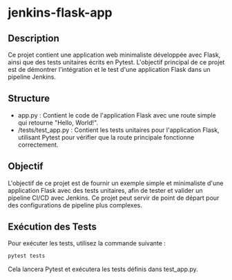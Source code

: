 # jenkins-flask-app

## Description
Ce projet contient une application web minimaliste développée avec Flask, ainsi que des tests unitaires écrits en Pytest. L'objectif principal de ce projet est de démontrer l'intégration et le test d'une application Flask dans un pipeline Jenkins.

## Structure
- app.py : Contient le code de l'application Flask avec une route simple qui retourne "Hello, World!".
- /tests/test_app.py : Contient les tests unitaires pour l'application Flask, utilisant Pytest pour vérifier que la route principale fonctionne correctement.

## Objectif
L'objectif de ce projet est de fournir un exemple simple et minimaliste d'une application Flask avec des tests unitaires, afin de tester et valider un pipeline CI/CD avec Jenkins. Ce projet peut servir de point de départ pour des configurations de pipeline plus complexes.

## Exécution des Tests
Pour exécuter les tests, utilisez la commande suivante :
```bash
pytest tests
```
Cela lancera Pytest et exécutera les tests définis dans test_app.py.

